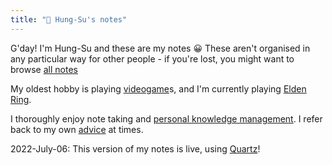 ```yaml
---
title: "🐨 Hung-Su's notes"
---
```


G'day! I'm Hung-Su and these are my notes 😀 These aren't organised in any particular way for other people - if you're lost, you might want to browse [all notes](/notes)

My oldest hobby is playing [videogame](notes/videogame)s, and I'm currently playing [Elden Ring](notes/Elden%20Ring).

I thoroughly enjoy note taking and [personal knowledge management](notes/PKM). I refer back to my own [advice](/tags/advice) at times.

2022-July-06: This version of my notes is live, using [Quartz](notes/Quartz%20by%20Jacky)! 
